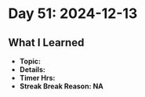 # Day 51: 2024-12-13

## What I Learned
- **Topic:**
- **Details:**
- **Timer Hrs:**
- **Streak Break Reason: NA**